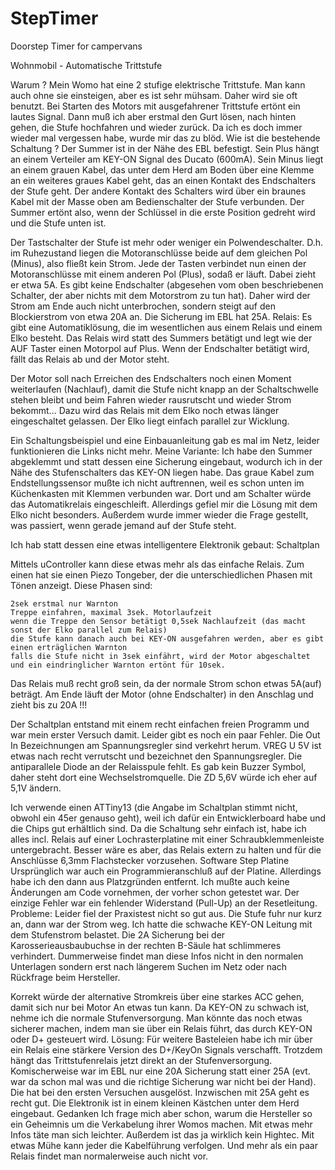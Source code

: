 # StepTimer
Doorstep Timer for campervans


Wohnmobil - Automatische Trittstufe

Warum ?
Mein Womo hat eine 2 stufige elektrische Trittstufe. Man kann auch ohne sie einsteigen, aber es ist sehr mühsam. Daher wird sie oft benutzt. Bei Starten des Motors mit ausgefahrener Trittstufe ertönt ein lautes Signal. Dann muß ich aber erstmal den Gurt lösen, nach hinten gehen, die Stufe hochfahren und wieder zurück. Da ich es doch immer wieder mal vergessen habe, wurde mir das zu blöd.
Wie ist die bestehende Schaltung ?
Der Summer ist in der Nähe des EBL befestigt. Sein Plus hängt an einem Verteiler am KEY-ON Signal des Ducato (600mA). Sein Minus liegt an einem grauen Kabel, das unter dem Herd am Boden über eine Klemme an ein weiteres graues Kabel geht, das an einen Kontakt des Endschalters der Stufe geht. Der andere Kontakt des Schalters wird über ein braunes Kabel mit der Masse oben am Bedienschalter der Stufe verbunden. Der Summer ertönt also, wenn der Schlüssel in die erste Position gedreht wird und die Stufe unten ist.

Der Tastschalter der Stufe ist mehr oder weniger ein Polwendeschalter. D.h. im Ruhezustand liegen die Motoranschlüsse beide auf dem gleichen Pol (Minus), also fließt kein Strom. Jede der Tasten verbindet nun einen der Motoranschlüsse mit einem anderen Pol (Plus), sodaß er läuft. Dabei zieht er etwa 5A.
Es gibt keine Endschalter (abgesehen vom oben beschriebenen Schalter, der aber nichts mit dem Motorstrom zu tun hat). Daher wird der Strom am Ende auch nicht unterbrochen, sondern steigt auf den Blockierstrom von etwa 20A an. Die Sicherung im EBL hat 25A.
Relais:
Es gibt eine Automatiklösung, die im wesentlichen aus einem Relais und einem Elko besteht. Das Relais wird statt des Summers betätigt und legt wie der AUF Taster einen Motorpol auf Plus. Wenn der Endschalter betätigt wird, fällt das Relais ab und der Motor steht.

Der Motor soll nach Erreichen des Endschalters noch einen Moment weiterlaufen (Nachlauf), damit die Stufe nicht knapp an der Schaltschwelle stehen bleibt und beim Fahren wieder rausrutscht und wieder Strom bekommt...
Dazu wird das Relais mit dem Elko noch etwas länger eingeschaltet gelassen. Der Elko liegt einfach parallel zur Wicklung.

Ein Schaltungsbeispiel und eine Einbauanleitung gab es mal im Netz, leider funktionieren die Links nicht mehr.
Meine Variante:
Ich habe den Summer abgeklemmt und statt dessen eine Sicherung eingebaut, wodurch ich in der Nähe des Stufenschalters das KEY-ON liegen habe. Das graue Kabel zum Endstellungssensor mußte ich nicht auftrennen, weil es schon unten im Küchenkasten mit Klemmen verbunden war. Dort und am Schalter würde das Automatikrelais eingeschleift. Allerdings gefiel mir die Lösung mit dem Elko nicht besonders. Außerdem wurde immer wieder die Frage gestellt, was passiert, wenn gerade jemand auf der Stufe steht.

Ich hab statt dessen eine etwas intelligentere Elektronik gebaut:
Schaltplan


Mittels uController kann diese etwas mehr als das einfache Relais. Zum einen hat sie einen Piezo Tongeber, der die unterschiedlichen Phasen mit Tönen anzeigt. Diese Phasen sind:

    2sek erstmal nur Warnton
    Treppe einfahren, maximal 3sek. Motorlaufzeit
    wenn die Treppe den Sensor betätigt 0,5sek Nachlaufzeit (das macht sonst der Elko parallel zum Relais)
    die Stufe kann danach auch bei KEY-ON ausgefahren werden, aber es gibt einen erträglichen Warnton
    falls die Stufe nicht in 3sek einfährt, wird der Motor abgeschaltet und ein eindringlicher Warnton ertönt für 10sek.

Das Relais muß recht groß sein, da der normale Strom schon etwas 5A(auf) beträgt. Am Ende läuft der Motor (ohne Endschalter) in den Anschlag und zieht bis zu 20A !!!

Der Schaltplan entstand mit einem recht einfachen freien Programm und war mein erster Versuch damit. Leider gibt es noch ein paar Fehler. Die Out In Bezeichnungen am Spannungsregler sind verkehrt herum. VREG U 5V ist etwas nach recht verrutscht und bezeichnet den Spannungsregler. Die antiparallele Diode an der Relaisspule fehlt. Es gab kein Buzzer Symbol, daher steht dort eine Wechselstromquelle. Die ZD 5,6V würde ich eher auf 5,1V ändern.

Ich verwende einen ATTiny13 (die Angabe im Schaltplan stimmt nicht, obwohl ein 45er genauso geht), weil ich dafür ein Entwicklerboard habe und die Chips gut erhältlich sind. Da die Schaltung sehr einfach ist, habe ich alles incl. Relais auf einer Lochrasterplatine mit einer Schraubklemmenleiste untergebracht. Besser wäre es aber, das Relais extern zu halten und für die Anschlüsse 6,3mm Flachstecker vorzusehen. Software
Step Platine
Ursprünglich war auch ein Programmieranschluß auf der Platine. Allerdings habe ich den dann aus Platzgründen entfernt. Ich mußte auch keine Änderungen am Code vornehmen, der vorher schon getestet war. Der einzige Fehler war ein fehlender Widerstand (Pull-Up) an der Resetleitung.
Probleme:
Leider fiel der Praxistest nicht so gut aus. Die Stufe fuhr nur kurz an, dann war der Strom weg. Ich hatte die schwache KEY-ON Leitung mit dem Stufenstrom belastet. Die 2A Sicherung bei der Karosserieausbaubuchse in der rechten B-Säule hat schlimmeres verhindert. Dummerweise findet man diese Infos nicht in den normalen Unterlagen sondern erst nach längerem Suchen im Netz oder nach Rückfrage beim Hersteller.

Korrekt würde der alternative Stromkreis über eine starkes ACC gehen, damit sich nur bei Motor An etwas tun kann. Da KEY-ON zu schwach ist, nehme ich die normale Stufenversorgung. Man könnte das noch etwas sicherer machen, indem man sie über ein Relais führt, das durch KEY-ON oder D+ gesteuert wird.
Lösung:
Für weitere Basteleien habe ich mir über ein Relais eine stärkere Version des D+/KeyOn Signals verschafft. Trotzdem hängt das Trittstufenrelais jetzt direkt an der Stufenversorgung. Komischerweise war im EBL nur eine 20A Sicherung statt einer 25A (evt. war da schon mal was und die richtige Sicherung war nicht bei der Hand). Die hat bei den ersten Versuchen ausgelöst. Inzwischen mit 25A geht es recht gut.
Die Elektronik ist in einem kleinen Kästchen unter dem Herd eingebaut.
Gedanken
Ich frage mich aber schon, warum die Hersteller so ein Geheimnis um die Verkabelung ihrer Womos machen. Mit etwas mehr Infos täte man sich leichter. Außerdem ist das ja wirklich kein Hightec. Mit etwas Mühe kann jeder die Kabelführung verfolgen. Und mehr als ein paar Relais findet man normalerweise auch nicht vor.
